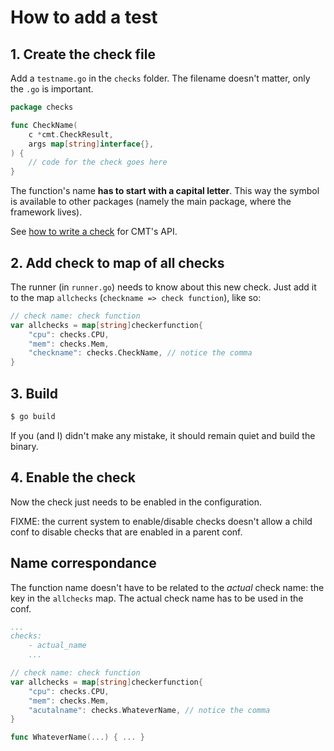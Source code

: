 # How to add a test

## 1. Create the check file

Add a `testname.go` in the `checks` folder. The filename doesn't matter, only the `.go` is important.

```go
package checks

func CheckName(
    c *cmt.CheckResult,
    args map[string]interface{},
) {
    // code for the check goes here
}
```

The function's name **has to start with a capital letter**. This way the symbol is available to other packages (namely the main package, where the framework lives).

See [how to write a check](./how-to-write-a-check.md) for CMT's API.

## 2. Add check to map of all checks

The runner (in `runner.go`) needs to know about this new check. Just add it to the map `allchecks` (`checkname => check function`), like so:

```go
// check name: check function
var allchecks = map[string]checkerfunction{
    "cpu": checks.CPU,
    "mem": checks.Mem,
    "checkname": checks.CheckName, // notice the comma
}
```

## 3. Build

```bash
$ go build
```

If you (and I) didn't make any mistake, it should remain quiet and build the
binary.

## 4. Enable the check

Now the check just needs to be enabled in the configuration.

FIXME: the current system to enable/disable checks doesn't allow a child conf
to disable checks that are enabled in a parent conf.

## Name correspondance

The function name doesn't have to be related to the *actual* check name: the key in the `allchecks` map. The actual check name has to be used in the conf.

```yaml
...
checks:
    - actual_name
    ...
```

```go
// check name: check function
var allchecks = map[string]checkerfunction{
    "cpu": checks.CPU,
    "mem": checks.Mem,
    "acutalname": checks.WhateverName, // notice the comma
}
```

```go
func WhateverName(...) { ... }
```